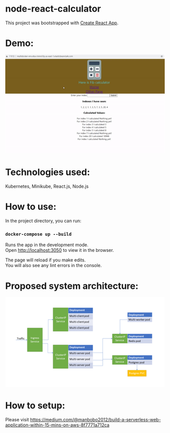 ﻿# node-react-calculator
This project was bootstrapped with [Create React App](https://github.com/facebook/create-react-app).

# Demo:
![image](https://github.com/manbobo2002/node-react-calculator-k8s/blob/master/demo.gif)  

# Technologies used:  
Kubernetes, Minikube, React.js, Node.js

# How to use:  
In the project directory, you can run:

### `docker-compose up --build`

Runs the app in the development mode.<br />
Open [http://localhost:3050](http://localhost:3050) to view it in the browser.

The page will reload if you make edits.<br />
You will also see any lint errors in the console.

# Proposed system architecture:
![image](https://github.com/manbobo2002/node-react-calculator-k8s/blob/master/solution%20diagram.png)  


# How to setup:  
Please visit https://medium.com/@manbobo2012/build-a-serverless-web-application-within-15-mins-on-aws-8f7771a712ca  
